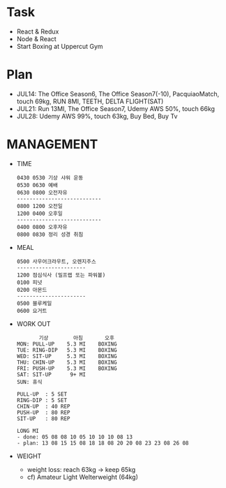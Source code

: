 # Task
* React & Redux
* Node & React
* Start Boxing at Uppercut Gym

# Plan
* JUL14: The Office Season6, The Office Season7(-10), PacquiaoMatch, touch 69kg, RUN 8MI, TEETH, DELTA FLIGHT(SAT)
* JUL21: Run 13MI, The Office Season7, Udemy AWS 50%, touch 66kg
* JUL28: Udemy AWS 99%, touch 63kg, Buy Bed, Buy Tv

# MANAGEMENT
* TIME
  ```
  0430 0530 기상 샤워 운동
  0530 0630 예배
  0630 0800 오전자유
  ---------------------------
  0800 1200 오전일
  1200 0400 오후일              
  ---------------------------
  0400 0800 오후자유
  0800 0830 정리 성경 취침
  ```

* MEAL
  ```
  0500 사우어크라우트, 오렌지주스
  ----------------------
  1200 점심식사 (밀프랩 또는 파워볼)
  0100 피넛
  0200 아몬드
  ----------------------
  0500 블루케일
  0600 요거트
  ```

* WORK OUT
  ```
         기상        아침       오후
  MON: PULL-UP    5.3 MI    BOXING
  TUE: RING-DIP   5.3 MI    BOXING
  WED: SIT-UP     5.3 MI    BOXING
  THU: CHIN-UP    5.3 MI    BOXING
  FRI: PUSH-UP    5.3 MI    BOXING 
  SAT: SIT-UP      9+ MI
  SUN: 휴식
  ```
  ```
  PULL-UP  : 5 SET
  RING-DIP : 5 SET
  CHIN-UP  : 40 REP
  PUSH-UP  : 80 REP
  SIT-UP   : 80 REP
  ```
  ```
  LONG MI
  - done: 05 08 08 10 05 10 10 10 08 13
  - plan: 13 08 15 15 08 18 18 08 20 20 08 23 23 08 26 08
  ```

* WEIGHT
  * weight loss: reach 63kg -> keep 65kg
  * cf) Amateur Light Welterweight (64kg)


